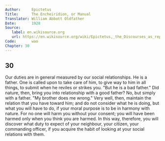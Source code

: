 ```yaml
---
Author:     Epictetus  
Title:      The Encheiridion, or Manual  
Translator: William Abbott Oldfather  
Date:       1928  
Source: 
   label: en.wikisource.org
   url: https://en.wikisource.org/wiki/Epictetus,_the_Discourses_as_reported_by_Arrian,_the_Manual,_and_Fragments/Manual 
Code:       wao  
Chapter: 30
---
```

##  30

Our duties are in general measured by our social relationships. He is a father.
One is called upon to take care of him, to give way to him in all things, to
submit when he reviles or strikes you. "But he is a bad father." Did nature,
then, bring you into relationship with a good father? No, but simply with a
father. "My brother does me wrong." Very well, then, maintain the relation that
you have toward him; and do not consider what he is doing, but what you will
have to do, if your moral purpose is to be in harmony with nature. For no one
will harm you without your consent; you will have been harmed only when you
think you are harmed. In this way, therefore, you will discover what duty to
expect of your neighbour, your citizen, your commanding officer, if you acquire
the habit of looking at your social relations with them.


